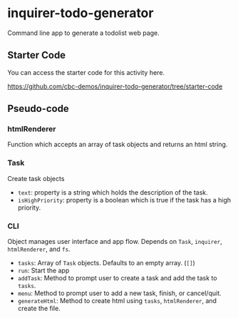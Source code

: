 # inquirer-todo-generator

Command line app to generate a todolist web page.

## Starter Code

You can access the starter code for this activity here.

https://github.com/cbc-demos/inquirer-todo-generator/tree/starter-code

## Pseudo-code

### htmlRenderer

Function which accepts an array of task objects and returns an html string.

### Task

Create task objects

- `text`: property is a string which holds the description of the task.
- `isHighPriority`: property is a boolean which is true if the task has a high priority.

### CLI

Object manages user interface and app flow. Depends on `Task`, `inquirer`, `htmlRenderer`, and `fs`.

- `tasks`: Array of `Task` objects. Defaults to an empty array. (`[]`)
- `run`: Start the app
- `addTask`: Method to prompt user to create a task and add the task to `tasks`.
- `menu`: Method to prompt user to add a new task, finish, or cancel/quit.
- `generateHtml`: Method to create html using `tasks`, `htmlRenderer`, and create the file.

